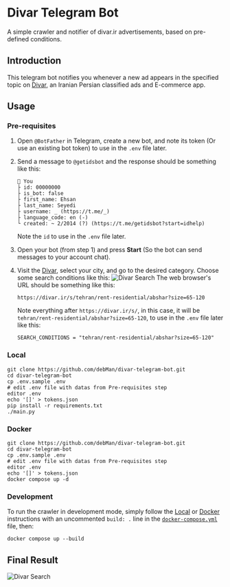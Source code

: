 # Divar Telegram Bot

 A simple crawler and notifier of divar.ir advertisements, based on pre-defined conditions.

## Introduction

This telegram bot notifies you whenever a new ad appears in the specified topic on [Divar](https://divar.ir), an Iranian Persian classified ads and E-commerce app.

## Usage

### Pre-requisites

1. Open `@BotFather` in Telegram, create a new bot, and note its token (Or use an existing bot token) to use in the `.env` file later.
2. Send a message to `@getidsbot` and the response should be something like this:

   ``` text
   👤 You
   ├ id: 00000000
   ├ is_bot: false
   ├ first_name: Ehsan
   ├ last_name: Seyedi
   ├ username: _ (https://t.me/_)
   ├ language_code: en (-)
   └ created: ~ 2/2014 (?) (https://t.me/getidsbot?start=idhelp)
   ```

   Note the `id` to use in the `.env` file later.
3. Open your bot (from step 1) and press **Start** (So the bot can send messages to your account chat).
4. Visit the [Divar](https://divar.ir), select your city, and go to the desired category. Choose some search conditions like this:
   ![Divar Search](img/search.png)
   The web browser's URL should be something like this:

   ``` url
   https://divar.ir/s/tehran/rent-residential/abshar?size=65-120
   ```

   Note everything after `https://divar.ir/s/`, in this case, it will be `tehran/rent-residential/abshar?size=65-120`, to use in the `.env` file later like this:

   ``` shell
   SEARCH_CONDITIONS = "tehran/rent-residential/abshar?size=65-120"
   ```

### Local

``` shell
git clone https://github.com/debMan/divar-telegram-bot.git 
cd divar-telegram-bot
cp .env.sample .env
# edit .env file with datas from Pre-requisites step
editor .env
echo '[]' > tokens.json
pip install -r requirements.txt
./main.py
```

### Docker

``` shell
git clone https://github.com/debMan/divar-telegram-bot.git 
cd divar-telegram-bot
cp .env.sample .env
# edit .env file with datas from Pre-requisites step
editor .env
echo '[]' > tokens.json
docker compose up -d
```

### Development

To run the crawler in development mode, simply follow the [Local](#Local) or [Docker](#Local) instructions with an uncommented `build: .` line in the [`docker-compose.yml`](docker-compose.yml) file, then:

``` shell
docker compose up --build 
```

## Final Result

![Divar Search](img/preview.png)
